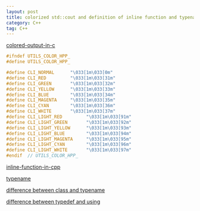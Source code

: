 ```yaml
---
layout: post
title: colorized std::cout and definition of inline function and typename and using and typedef
category: C++
tag: C++
---
```


[colored-output-in-c](https://stackoverflow.com/questions/9158150/colored-output-in-c/9158263)

```c++
#ifndef UTILS_COLOR_HPP_
#define UTILS_COLOR_HPP_

#define CLI_NORMAL      "\033[1m\033[0m"
#define CLI_RED         "\033[1m\033[31m"
#define CLI_GREEN       "\033[1m\033[32m"
#define CLI_YELLOW      "\033[1m\033[33m"
#define CLI_BLUE        "\033[1m\033[34m"
#define CLI_MAGENTA     "\033[1m\033[35m"
#define CLI_CYAN        "\033[1m\033[36m"
#define CLI_WHITE       "\033[1m\033[37m"
#define CLI_LIGHT_RED         "\033[1m\033[91m"
#define CLI_LIGHT_GREEN       "\033[1m\033[92m"
#define CLI_LIGHT_YELLOW      "\033[1m\033[93m"
#define CLI_LIGHT_BLUE        "\033[1m\033[94m"
#define CLI_LIGHT_MAGENTA     "\033[1m\033[95m"
#define CLI_LIGHT_CYAN        "\033[1m\033[96m"
#define CLI_LIGHT_WHITE       "\033[1m\033[97m"
#endif  // UTILS_COLOR_HPP_
```

[inline-function-in-cpp](https://www.simplilearn.com/tutorials/cpp-tutorial/inline-function-in-cpp)

[typename](https://www.geeksforgeeks.org/templates-cpp/)

[difference between class and typename](https://stackoverflow.com/questions/2023977/difference-of-keywords-typename-and-class-in-templates)

[difference between typedef and using](https://stackoverflow.com/questions/10747810/what-is-the-difference-between-typedef-and-using-in-c11)
